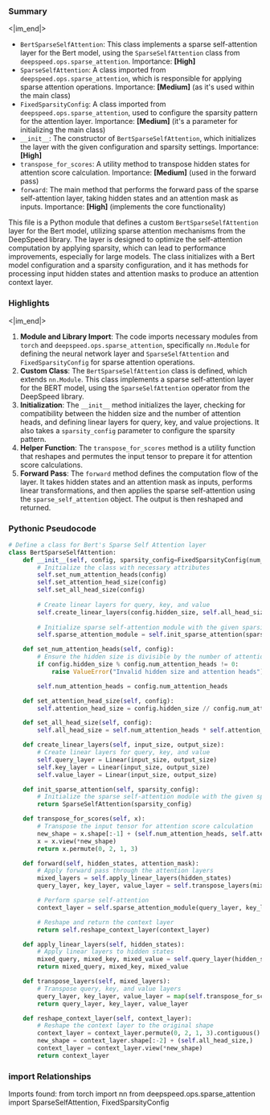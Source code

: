 

### Summary

<|im_end|>

* `BertSparseSelfAttention`: This class implements a sparse self-attention layer for the Bert model, using the `SparseSelfAttention` class from `deepspeed.ops.sparse_attention`. Importance: **[High]**
* `SparseSelfAttention`: A class imported from `deepspeed.ops.sparse_attention`, which is responsible for applying sparse attention operations. Importance: **[Medium]** (as it's used within the main class)
* `FixedSparsityConfig`: A class imported from `deepspeed.ops.sparse_attention`, used to configure the sparsity pattern for the attention layer. Importance: **[Medium]** (it's a parameter for initializing the main class)
* `__init__`: The constructor of `BertSparseSelfAttention`, which initializes the layer with the given configuration and sparsity settings. Importance: **[High]**
* `transpose_for_scores`: A utility method to transpose hidden states for attention score calculation. Importance: **[Medium]** (used in the forward pass)
* `forward`: The main method that performs the forward pass of the sparse self-attention layer, taking hidden states and an attention mask as inputs. Importance: **[High]** (implements the core functionality)

This file is a Python module that defines a custom `BertSparseSelfAttention` layer for the Bert model, utilizing sparse attention mechanisms from the DeepSpeed library. The layer is designed to optimize the self-attention computation by applying sparsity, which can lead to performance improvements, especially for large models. The class initializes with a Bert model configuration and a sparsity configuration, and it has methods for processing input hidden states and attention masks to produce an attention context layer.

### Highlights

<|im_end|>

1. **Module and Library Import**: The code imports necessary modules from `torch` and `deepspeed.ops.sparse_attention`, specifically `nn.Module` for defining the neural network layer and `SparseSelfAttention` and `FixedSparsityConfig` for sparse attention operations.
2. **Custom Class**: The `BertSparseSelfAttention` class is defined, which extends `nn.Module`. This class implements a sparse self-attention layer for the BERT model, using the `SparseSelfAttention` operator from the DeepSpeed library.
3. **Initialization**: The `__init__` method initializes the layer, checking for compatibility between the hidden size and the number of attention heads, and defining linear layers for query, key, and value projections. It also takes a `sparsity_config` parameter to configure the sparsity pattern.
4. **Helper Function**: The `transpose_for_scores` method is a utility function that reshapes and permutes the input tensor to prepare it for attention score calculations.
5. **Forward Pass**: The `forward` method defines the computation flow of the layer. It takes hidden states and an attention mask as inputs, performs linear transformations, and then applies the sparse self-attention using the `sparse_self_attention` object. The output is then reshaped and returned.

### Pythonic Pseudocode

```python
# Define a class for Bert's Sparse Self Attention layer
class BertSparseSelfAttention:
    def __init__(self, config, sparsity_config=FixedSparsityConfig(num_heads=4)):
        # Initialize the class with necessary attributes
        self.set_num_attention_heads(config)
        self.set_attention_head_size(config)
        self.set_all_head_size(config)
        
        # Create linear layers for query, key, and value
        self.create_linear_layers(config.hidden_size, self.all_head_size)
        
        # Initialize sparse self-attention module with the given sparsity configuration
        self.sparse_attention_module = self.init_sparse_attention(sparsity_config)

    def set_num_attention_heads(self, config):
        # Ensure the hidden size is divisible by the number of attention heads
        if config.hidden_size % config.num_attention_heads != 0:
            raise ValueError("Invalid hidden size and attention heads")

        self.num_attention_heads = config.num_attention_heads

    def set_attention_head_size(self, config):
        self.attention_head_size = config.hidden_size // config.num_attention_heads

    def set_all_head_size(self, config):
        self.all_head_size = self.num_attention_heads * self.attention_head_size

    def create_linear_layers(self, input_size, output_size):
        # Create linear layers for query, key, and value
        self.query_layer = Linear(input_size, output_size)
        self.key_layer = Linear(input_size, output_size)
        self.value_layer = Linear(input_size, output_size)

    def init_sparse_attention(self, sparsity_config):
        # Initialize the sparse self-attention module with the given sparsity config
        return SparseSelfAttention(sparsity_config)

    def transpose_for_scores(self, x):
        # Transpose the input tensor for attention score calculation
        new_shape = x.shape[:-1] + (self.num_attention_heads, self.attention_head_size)
        x = x.view(*new_shape)
        return x.permute(0, 2, 1, 3)

    def forward(self, hidden_states, attention_mask):
        # Apply forward pass through the attention layers
        mixed_layers = self.apply_linear_layers(hidden_states)
        query_layer, key_layer, value_layer = self.transpose_layers(mixed_layers)

        # Perform sparse self-attention
        context_layer = self.sparse_attention_module(query_layer, key_layer, value_layer, attention_mask)

        # Reshape and return the context layer
        return self.reshape_context_layer(context_layer)

    def apply_linear_layers(self, hidden_states):
        # Apply linear layers to hidden states
        mixed_query, mixed_key, mixed_value = self.query_layer(hidden_states), self.key_layer(hidden_states), self.value_layer(hidden_states)
        return mixed_query, mixed_key, mixed_value

    def transpose_layers(self, mixed_layers):
        # Transpose query, key, and value layers
        query_layer, key_layer, value_layer = map(self.transpose_for_scores, mixed_layers)
        return query_layer, key_layer, value_layer

    def reshape_context_layer(self, context_layer):
        # Reshape the context layer to the original shape
        context_layer = context_layer.permute(0, 2, 1, 3).contiguous()
        new_shape = context_layer.shape[:-2] + (self.all_head_size,)
        context_layer = context_layer.view(*new_shape)
        return context_layer
```


### import Relationships

Imports found:
from torch import nn
from deepspeed.ops.sparse_attention import SparseSelfAttention, FixedSparsityConfig